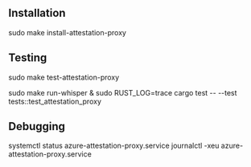 ## Installation
sudo make install-attestation-proxy

## Testing
sudo make test-attestation-proxy

sudo make run-whisper &
sudo RUST_LOG=trace cargo test -- --test tests::test_attestation_proxy

## Debugging
systemctl status azure-attestation-proxy.service
journalctl -xeu azure-attestation-proxy.service